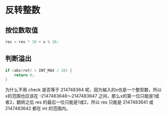# 反转整数

## 按位数取值

```c++
res = res * 10 + x % 10;
```

## 判断溢出

```c++
if (abs(ret) > INT_MAX / 10) {
    return 0;
}
```

为什么不用 check 是否等于 214748364 呢，因为输入的x也是一个整型数，所以x的范围也应该在 -2147483648～2147483647 之间，那么x的第一位只能是1或者2，翻转之后 res 的最后一位只能是1或2，所以 res 只能是 2147483641 或 2147483642 都在 int 的范围内。
